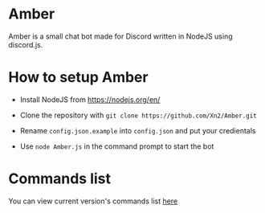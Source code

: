 # Amber

Amber is a small chat bot made for Discord written in NodeJS using discord.js.

# How to setup Amber

- Install NodeJS from https://nodejs.org/en/

- Clone the repository with `git clone https://github.com/Xn2/Amber.git`

- Rename `config.json.example` into `config.json` and put your credientals 

- Use `node Amber.js` in the command prompt to start the bot

# Commands list

You can view current version's commands list [here](https://github.com/Xn2/Amber/blob/master/COMMANDS.md)

